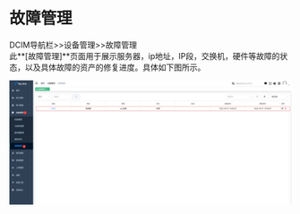 # 故障管理

DCIM导航栏>>设备管理>>故障管理  
此**[故障管理]**页面用于展示服务器，ip地址，IP段，交换机，硬件等故障的状态，以及具体故障的资产的修复进度。具体如下图所示。

![](./img/device%20fault%2000.png)